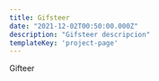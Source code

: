 ```yaml
---
title: Gifsteer
date: "2021-12-02T00:50:00.000Z"
description: "Gifsteer descripcion"
templateKey: 'project-page'
---
```


Gifteer

